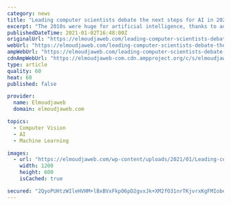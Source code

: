 ```yaml
---
category: news
title: "Leading computer scientists debate the next steps for AI in 2021 – Jaweb"
excerpt: "The 2010s were huge for artificial intelligence, thanks to advances in deep learning, a branch of AI that has become feasible because of the growing capacity to collect, store, and process large amounts of data."
publishedDateTime: 2021-01-02T16:48:00Z
originalUrl: "https://elmoudjaweb.com/leading-computer-scientists-debate-the-next-steps-for-ai-in-2021-jaweb/"
webUrl: "https://elmoudjaweb.com/leading-computer-scientists-debate-the-next-steps-for-ai-in-2021-jaweb/"
ampWebUrl: "https://elmoudjaweb.com/leading-computer-scientists-debate-the-next-steps-for-ai-in-2021-jaweb/?amp"
cdnAmpWebUrl: "https://elmoudjaweb-com.cdn.ampproject.org/c/s/elmoudjaweb.com/leading-computer-scientists-debate-the-next-steps-for-ai-in-2021-jaweb/?amp"
type: article
quality: 60
heat: 60
published: false

provider:
  name: Elmoudjaweb
  domain: elmoudjaweb.com

topics:
  - Computer Vision
  - AI
  - Machine Learning

images:
  - url: "https://elmoudjaweb.com/wp-content/uploads/2021/01/Leading-computer-scientists-debate-the-next-steps-for-AI-in.jpg"
    width: 1200
    height: 600
    isCached: true

secured: "2QyoPUHtzWIleHVHM+lBxBVxFkpO6pD2gvxJk+XM2fO31nrTKjvrxKgFMIobe6dlPaoDDbhzRmWxy+HuE3FrPscfSY6S8N8d9HfB8pvAYtwJTh133cjfi20fNi/kt2wp1Qdc/I6GaoHL7cQwG6SXrdJQvBTukBG8VBu6sWprv1bYof7sisxXxgRgpIT4hbtKRLaWsCR5rMdpp3q5gz72LBBpfxMUx9Ut0RyIPYUJUzKMs34LYIEbbTJZU3P3/x2oX5Ii9FpHW0KtrnIco5QYvxjp1KGzzpHN/iaAHv/2QF5W4lM9UCV7YZ1cH4ML+agW3ObdZh4ECmYZZiJ6LHIxiV0E8OMZDAgrFF0662+LeTc=;L1c+RcE3NuL5GjPWg6udeQ=="
---
```


